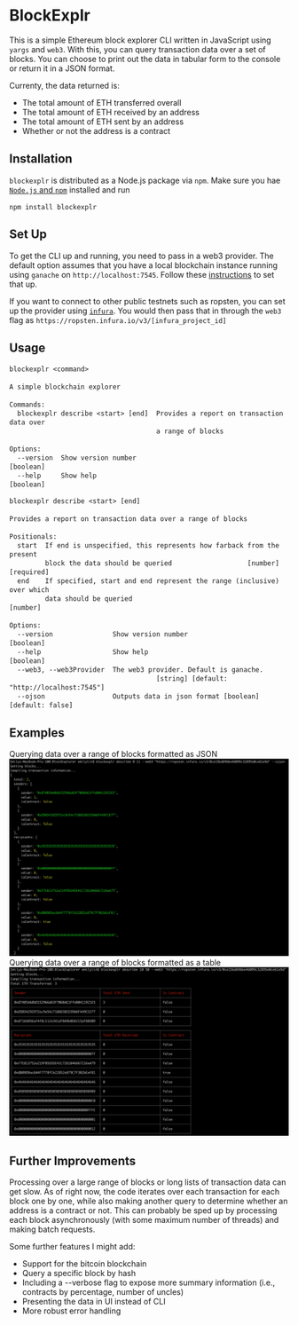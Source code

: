 # BlockExplr
This is a simple Ethereum block explorer CLI written in JavaScript using `yargs` and `web3`. With this, you can query transaction data over a set of blocks. You can choose to print out the data in tabular form to the console or return it in a JSON format.

Currenty, the data returned is:
* The total amount of ETH transferred overall
* The total amount of ETH received by an address
* The total amount of ETH sent by an address
* Whether or not the address is a contract

## Installation
`blockexplr` is distributed as a Node.js package via `npm`. Make sure you hae [`Node.js` and `npm`](https://docs.npmjs.com/downloading-and-installing-node-js-and-npm) installed and run
```
npm install blockexplr
```

## Set Up
To get the CLI up and running, you need to pass in a web3 provider. The default option assumes that you have a local blockchain instance running using `ganache` on `http://localhost:7545`. Follow these [instructions](https://trufflesuite.com/docs/ganache/quickstart.html) to set that up.

If you want to connect to other public testnets such as ropsten, you can set up the provider using [`infura`](https://blog.infura.io/getting-started-with-infura-28e41844cc89/). You would then pass that in through the `web3` flag as `https://ropsten.infura.io/v3/[infura_project_id]`

## Usage
```
blockexplr <command>

A simple blockchain explorer

Commands:
  blockexplr describe <start> [end]  Provides a report on transaction data over
                                     a range of blocks

Options:
  --version  Show version number                                       [boolean]
  --help     Show help                                                 [boolean]
```

```
blockexplr describe <start> [end]

Provides a report on transaction data over a range of blocks

Positionals:
  start  If end is unspecified, this represents how farback from the present
         block the data should be queried                   [number] [required]
  end    If specified, start and end represent the range (inclusive) over which
         data should be queried                                         [number]

Options:
  --version               Show version number                          [boolean]
  --help                  Show help                                    [boolean]
  --web3, --web3Provider  The web3 provider. Default is ganache.
                                     [string] [default: "http://localhost:7545"]
  --ojson                 Outputs data in json format [boolean] [default: false]
```
## Examples
Querying data over a range of blocks formatted as JSON
![data_json](data_json.png)
Querying data over a range of blocks formatted as a table
![data_json](data_table.png)

## Further Improvements
Processing over a large range of blocks or long lists of transaction data can get slow. As of right now, the code iterates over each transaction for each block one by one, while also making another query to determine whether an address is a contract or not. This can probably be sped up by processing each block asynchronously (with some maximum number of threads) and making batch requests.

Some further features I might add:
* Support for the bitcoin blockchain
* Query a specific block by hash
* Including a --verbose flag to expose more summary information (i.e., contracts by percentage, number of uncles)
* Presenting the data in UI instead of CLI
* More robust error handling
